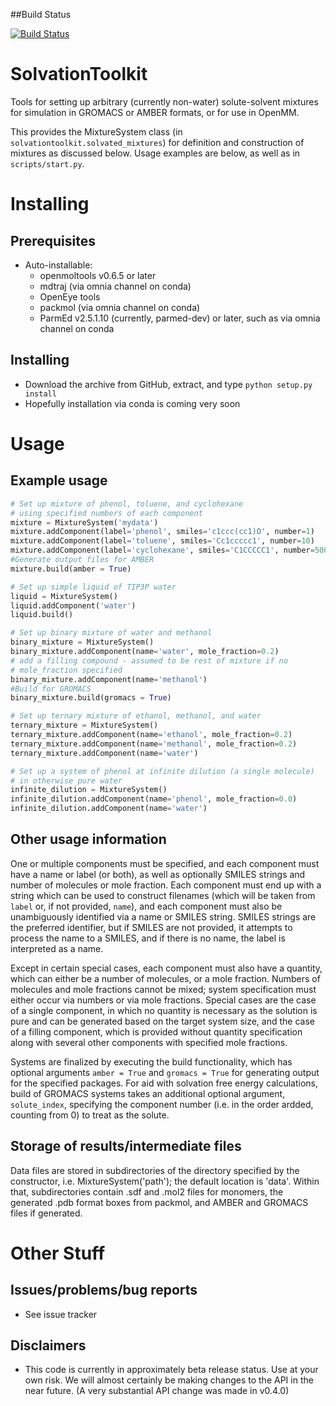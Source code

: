 ##Build Status

[![Build Status](https://travis-ci.org/MobleyLab/SolvationToolkit.svg?branch=master)](https://travis-ci.org/MobleyLab/SolvationToolkit)

# SolvationToolkit
Tools for setting up arbitrary (currently non-water) solute-solvent mixtures for simulation in GROMACS or AMBER formats, or for use in OpenMM. 

This provides the MixtureSystem class (in `solvationtoolkit.solvated_mixtures`) for definition and construction of mixtures as discussed below. Usage examples are below, as well as in `scripts/start.py`.

# Installing

## Prerequisites
* Auto-installable:
  * openmoltools v0.6.5 or later
  * mdtraj (via omnia channel on conda)
  * OpenEye tools
  * packmol (via omnia channel on conda)
  * ParmEd v2.5.1.10 (currently, parmed-dev) or later, such as via omnia channel on conda

## Installing
* Download the archive from GitHub, extract, and type `python setup.py install`
* Hopefully installation via conda is coming very soon

# Usage

## Example usage
```python
# Set up mixture of phenol, toluene, and cyclohexane
# using specified numbers of each component
mixture = MixtureSystem('mydata')
mixture.addComponent(label='phenol', smiles='c1ccc(cc1)O', number=1)
mixture.addComponent(label='toluene', smiles='Cc1ccccc1', number=10)
mixture.addComponent(label='cyclohexane', smiles='C1CCCCC1', number=500)
#Generate output files for AMBER
mixture.build(amber = True)

# Set up simple liquid of TIP3P water
liquid = MixtureSystem()
liquid.addComponent('water')
liquid.build()

# Set up binary mixture of water and methanol
binary_mixture = MixtureSystem()
binary_mixture.addComponent(name='water', mole_fraction=0.2)
# add a filling compound - assumed to be rest of mixture if no
# mole_fraction specified
binary_mixture.addComponent(name='methanol')
#Build for GROMACS
binary_mixture.build(gromacs = True)

# Set up ternary mixture of ethanol, methanol, and water
ternary_mixture = MixtureSystem()
ternary_mixture.addComponent(name='ethanol', mole_fraction=0.2)
ternary_mixture.addComponent(name='methanol', mole_fraction=0.2)
ternary_mixture.addComponent(name='water')

# Set up a system of phenol at infinite dilution (a single molecule)
# in otherwise pure water
infinite_dilution = MixtureSystem()
infinite_dilution.addComponent(name='phenol', mole_fraction=0.0)
infinite_dilution.addComponent(name='water')
```

## Other usage information

One or multiple components must be specified, and each component must have a
name or label (or both), as well as optionally SMILES strings and number of
molecules or mole fraction. Each component must end up with a string which can
be used to construct filenames (which will be taken from `label` or, if not
provided, `name`), and each component must also be unambiguously identified
via a name or SMILES string. SMILES strings are the preferred identifier, but
if SMILES are not provided, it attempts to process the name to a SMILES, and if
there is no name, the label is interpreted as a name.

Except in certain special cases, each component must also have a quantity,
which can either be a number of molecules, or a mole fraction. Numbers of
molecules and mole fractions cannot be mixed; system specification must either
occur via numbers or via mole fractions. Special cases are the case of a single
component, in which no quantity is necessary as the solution is pure and can be
generated based on the target system size, and the case of a filling component,
which is provided without quantity specification along with several other
components with specified mole fractions.

Systems are finalized by executing the build functionality, which has optional
arguments `amber = True` and `gromacs = True` for generating output for the
specified packages. For aid with solvation free energy calculations, build of
GROMACS systems takes an additional optional argument, `solute_index`,
specifying the component number (i.e. in the order ardded, counting from 0) to
treat as the solute.

## Storage of results/intermediate files

Data files are stored in subdirectories of the directory specified by the
constructor, i.e. MixtureSystem('path'); the default location is 'data'.
Within that, subdirectories contain .sdf and .mol2 files for monomers,
the generated .pdb format boxes from packmol, and AMBER and GROMACS files if
generated.

# Other Stuff

## Issues/problems/bug reports
* See issue tracker

## Disclaimers
* This code is currently in approximately beta release status. Use at your own risk. We will almost certainly be making changes to the API in the near future. (A very substantial API change was made in v0.4.0) 
